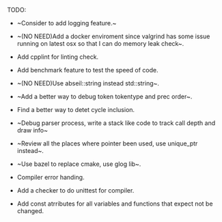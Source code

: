 TODO:

- ~Consider to add logging feature.~

- ~(NO NEED)Add a docker enviroment since valgrind has some issue running on latest osx so that I can do memory leak check~.

- Add cpplint for linting check.

- Add benchmark feature to test the speed of code.

- ~(NO NEED)Use abseil::string instead std::string~.

- ~Add a better way to debug token tokentype and prec order~.

- Find a better way to detet cycle inclusion.

- ~Debug parser process, write a stack like code to track call depth and draw info~

- ~Review all the places where pointer been used, use unique_ptr instead~.

- ~Use bazel to replace cmake, use glog lib~.

- Compiler error handing.

- Add a checker to do unittest for compiler.

- Add const atrributes for all variables and functions that expect not be changed.
